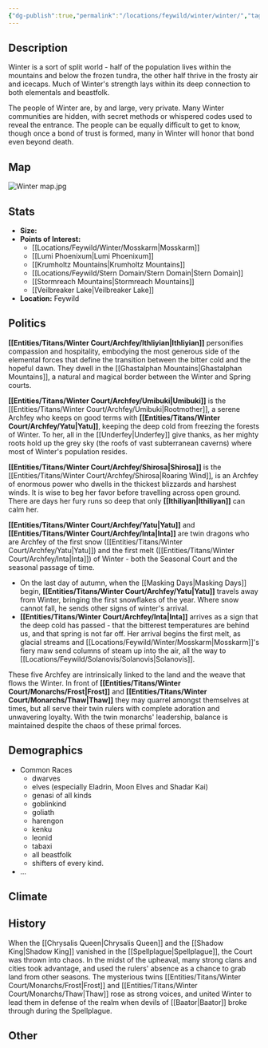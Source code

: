 ```yaml
---
{"dg-publish":true,"permalink":"/locations/feywild/winter/winter/","tags":["Location","Court","Winter"]}
---
```


## Description
Winter is a sort of split world - half of the population lives within the mountains and below the frozen tundra, the other half thrive in the frosty air and icecaps. 
Much of Winter's strength lays within its deep connection to both elementals and beastfolk. 


The people of Winter are, by and large, very private. Many Winter communities are hidden, with secret methods or whispered codes used to reveal the entrance. The people can be equally difficult to get to know, though once a bond of trust is formed, many in Winter will honor that bond even beyond death. 
## Map
![Winter map.jpg](/img/user/Images/Maps/Winter%20map.jpg)
## Stats
- **Size:** 
- **Points of Interest:**
    - [[Locations/Feywild/Winter/Mosskarm\|Mosskarm]]
    - [[Lumi Phoenixum\|Lumi Phoenixum]]
    - [[Krumholtz Mountains\|Krumholtz Mountains]]
    - [[Locations/Feywild/Stern Domain/Stern Domain\|Stern Domain]]
    - [[Stormreach Mountains\|Stormreach Mountains]]
    - [[Veilbreaker Lake\|Veilbreaker Lake]]
- **Location:** Feywild

## Politics

<div class="transclusion internal-embed is-loaded"><div class="markdown-embed">





**[[Entities/Titans/Winter Court/Archfey/Ithliyian\|Ithliyian]]** personifies compassion and hospitality, embodying the most generous side of the elemental forces that define the transition between the bitter cold and the hopeful dawn. They dwell in the [[Ghastalphan Mountains\|Ghastalphan Mountains]], a natural and magical border between the Winter and Spring courts.

**[[Entities/Titans/Winter Court/Archfey/Umibuki\|Umibuki]]** is the [[Entities/Titans/Winter Court/Archfey/Umibuki\|Rootmother]], a serene Archfey who keeps on good terms with **[[Entities/Titans/Winter Court/Archfey/Yatu\|Yatu]]**, keeping the deep cold from freezing the forests of Winter. To her, all in the [[Underfey\|Underfey]] give thanks, as her mighty roots hold up the grey sky (the roofs of vast subterranean caverns) where most of Winter's population resides. 

**[[Entities/Titans/Winter Court/Archfey/Shirosa\|Shirosa]]** is the [[Entities/Titans/Winter Court/Archfey/Shirosa\|Roaring Wind]], is an Archfey of enormous power who dwells in the thickest blizzards and harshest winds. It is wise to beg her favor before travelling across open ground. There are days her fury runs so deep that only **[[Ithiliyan\|Ithiliyan]]** can calm her. 

**[[Entities/Titans/Winter Court/Archfey/Yatu\|Yatu]]** and **[[Entities/Titans/Winter Court/Archfey/Inta\|Inta]]** are twin dragons who are Archfey of the first snow ([[Entities/Titans/Winter Court/Archfey/Yatu\|Yatu]]) and the first melt ([[Entities/Titans/Winter Court/Archfey/Inta\|Inta]]) of Winter - both the Seasonal Court and the seasonal passage of time. 
- On the last day of autumn, when the [[Masking Days\|Masking Days]] begin, **[[Entities/Titans/Winter Court/Archfey/Yatu\|Yatu]]** travels away from Winter, bringing the first snowflakes of the year. Where snow cannot fall, he sends other signs of winter's arrival. 
- **[[Entities/Titans/Winter Court/Archfey/Inta\|Inta]]** arrives as a sign that the deep cold has passed - that the bitterest temperatures are behind us, and that spring is not far off. Her arrival begins the first melt, as glacial streams and [[Locations/Feywild/Winter/Mosskarm\|Mosskarm]]'s fiery maw send columns of steam up into the air, all the way to [[Locations/Feywild/Solanovis/Solanovis\|Solanovis]].

These five Archfey are intrinsically linked to the land and the weave that flows the Winter. In front of **[[Entities/Titans/Winter Court/Monarchs/Frost\|Frost]]** and **[[Entities/Titans/Winter Court/Monarchs/Thaw\|Thaw]]** they may quarrel amongst themselves at times, but all serve their twin rulers with complete adoration and unwavering loyalty. With the twin monarchs' leadership, balance is maintained despite the chaos of these primal forces. 

</div></div>

## Demographics
- Common Races
    - dwarves 
    - elves (especially Eladrin, Moon Elves and Shadar Kai)
    - genasi of all kinds 
    - goblinkind
    - goliath
    - harengon  
    - kenku 
    - leonid 
    - tabaxi 
    - all beastfolk
    - shifters of every kind.
- ...

## Climate

## History
When the [[Chrysalis Queen\|Chrysalis Queen]] and the [[Shadow King\|Shadow King]] vanished in the [[Spellplague\|Spellplague]], the Court was thrown into chaos. In the midst of the upheaval, many strong clans and cities took advantage, and used the rulers' absence as a chance to grab land from other seasons. 
The mysterious twins [[Entities/Titans/Winter Court/Monarchs/Frost\|Frost]] and [[Entities/Titans/Winter Court/Monarchs/Thaw\|Thaw]] rose as strong voices, and united Winter to lead them in defense of the realm when devils of [[Baator\|Baator]] broke through during the Spellplague.
## Other 


